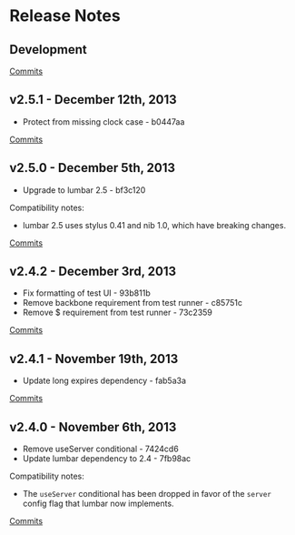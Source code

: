 # Release Notes

## Development

[Commits](https://github.com/walmartlabs/phoenix-build/compare/v2.5.1...master)

## v2.5.1 - December 12th, 2013

- Protect from missing clock case - b0447aa

[Commits](https://github.com/walmartlabs/phoenix-build/compare/v2.5.0...v2.5.1)

## v2.5.0 - December 5th, 2013

- Upgrade to lumbar 2.5 - bf3c120

Compatibility notes:
- lumbar 2.5 uses stylus 0.41 and nib 1.0, which have breaking changes.

[Commits](https://github.com/walmartlabs/phoenix-build/compare/v2.4.2...v2.5.0)

## v2.4.2 - December 3rd, 2013

- Fix formatting of test UI - 93b811b
- Remove backbone requirement from test runner - c85751c
- Remove $ requirement from test runner - 73c2359

[Commits](https://github.com/walmartlabs/phoenix-build/compare/v2.4.1...v2.4.2)

## v2.4.1 - November 19th, 2013

- Update long expires dependency - fab5a3a

[Commits](https://github.com/walmartlabs/phoenix-build/compare/v2.4.0...v2.4.1)

## v2.4.0 - November 6th, 2013

- Remove useServer conditional - 7424cd6
- Update lumbar dependency to 2.4 - 7fb98ac

Compatibility notes:
- The `useServer` conditional has been dropped in favor of the `server` config flag that lumbar now implements.

[Commits](https://github.com/walmartlabs/phoenix-build/compare/v2.3.4...v2.4.0)
